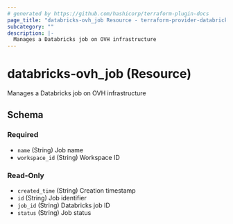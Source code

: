 ```yaml
---
# generated by https://github.com/hashicorp/terraform-plugin-docs
page_title: "databricks-ovh_job Resource - terraform-provider-databricks-ovh"
subcategory: ""
description: |-
  Manages a Databricks job on OVH infrastructure
---
```


# databricks-ovh_job (Resource)

Manages a Databricks job on OVH infrastructure



<!-- schema generated by tfplugindocs -->
## Schema

### Required

- `name` (String) Job name
- `workspace_id` (String) Workspace ID

### Read-Only

- `created_time` (String) Creation timestamp
- `id` (String) Job identifier
- `job_id` (String) Databricks job ID
- `status` (String) Job status
